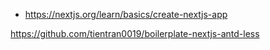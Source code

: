 - https://nextjs.org/learn/basics/create-nextjs-app


https://github.com/tientran0019/boilerplate-nextjs-antd-less